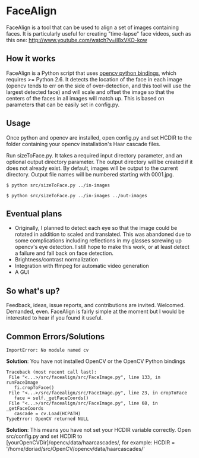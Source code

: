 FaceAlign
========

FaceAlign is a tool that can be used to align a set of images containing faces. It is particularly useful for creating "time-lapse" face videos, such as this one: http://www.youtube.com/watch?v=iI8xVKO-kow

How it works
------------

FaceAlign is a Python script that uses [opencv python bindings](http://opencv.willowgarage.com/wiki/), which requires >= Python 2.6. It detects the location of the face in each image (opencv tends to err on the side of over-detection, and this tool will use the largest detected face) and will scale and offset the image so that the centers of the faces in all images will match up. This is based on parameters that can be easily set in config.py.

Usage
-----

Once python and opencv are installed, open config.py and set HCDIR to the folder containing your opencv installation's Haar cascade files.

Run sizeToFace.py. It takes a required input directory parameter, and an optional output directory parameter. The output directory will be created if it does not already exist. By default, images will be output to the current directory. Output file names will be numbered starting with 0001.jpg.

    $ python src/sizeToFace.py ../in-images

    $ python src/sizeToFace.py ../in-images ../out-images

Eventual plans
--------------

* Originally, I planned to detect each eye so that the image could be rotated in addition to scaled and translated. This was abandoned due to some complications including reflections in my glasses screwing up opencv's eye detection. I still hope to make this work, or at least detect a failure and fall back on face detection.
* Brightness/contrast normalization
* Integration with ffmpeg for automatic video generation
* A GUI

So what's up?
-------------

Feedback, ideas, issue reports, and contributions are invited. Welcomed. Demanded, even. FaceAlign is fairly simple at the moment but I would be interested to hear if you found it useful. 

Common Errors/Solutions
-----------------------
    ImportError: No module named cv

**Solution**: You have not installed OpenCV or the OpenCV Python bindings


    Traceback (most recent call last):
     File "<...>/src/facealign/src/FaceImage.py", line 133, in runFaceImage
       fi.cropToFace()
     File "<...>/src/facealign/src/FaceImage.py", line 23, in cropToFace
       face = self._getFaceCoords()
     File "<...>/src/facealign/src/FaceImage.py", line 68, in _getFaceCoords
       cascade = cv.Load(HCPATH)
    TypeError: OpenCV returned NULL

**Solution**: This means you have not set your HCDIR variable correctly. Open src/config.py and set HCDIR to
[yourOpenCVDir]/opencv/data/haarcascades/, for example:
HCDIR = '/home/doriad/src/OpenCV/opencv/data/haarcascades/'